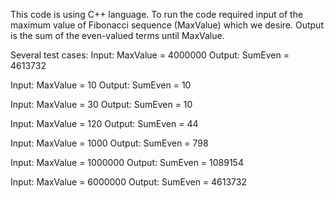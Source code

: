 This code is using C++ language.
To run the code required input of the maximum value of Fibonacci sequence (MaxValue) which we desire.
Output is the sum of the even-valued terms until MaxValue.

Several test cases:
Input: MaxValue = 4000000
Output: SumEven = 4613732

Input: MaxValue = 10
Output: SumEven = 10

Input: MaxValue = 30
Output: SumEven = 10

Input: MaxValue = 120
Output: SumEven = 44

Input: MaxValue = 1000
Output: SumEven = 798

Input: MaxValue = 1000000
Output: SumEven = 1089154

Input: MaxValue = 6000000
Output: SumEven = 4613732
